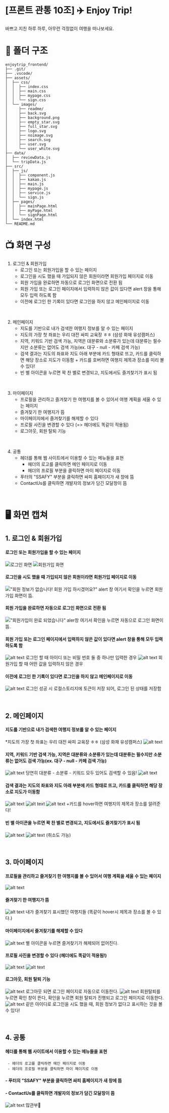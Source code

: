 # [프론트 관통 10조] ✈️ Enjoy Trip!
바쁘고 지친 하루 하루, 아무런 걱정없이 여행을 떠나보세요.

# 🎄 폴더 구조
```
enjoytrip_frontend/
├── .git/
├── .vscode/
├── assets/
│  ├── css/
│  │  ├── index.css
│  │  ├── main.css
│  │  ├── mypage.css
│  │  └── sign.css
│  └── images/
│     ├── readme/
│     ├── back.svg
│     ├── background.png
│     ├── empty_star.svg
│     ├── full_star.svg
│     ├── logo.svg
│     ├── noimage.svg
│     ├── search.svg
│     ├── user.svg
│     └── user_white.svg
├── data/
│  ├── reviewData.js
│  └── tripData.js
├── src/
│  ├── js/
│  │  ├── component.js
│  │  ├── kakao.js
│  │  ├── main.js
│  │  ├── mypage.js
│  │  ├── service.js
│  │  └── sign.js
│  ├── pages/
│  │  ├── mainPage.html
│  │  ├── myPage.html
│  │  └── signPage.html
│  └── index.html
└── README.md

```

# 📺 화면 구성
1. 로그인 & 회원가입 
   - 로그인 또는 회원가입을 할 수 있는 페이지
    - 로그인을 시도 했을 때 가입되지 않은 회원이라면 회원가입 페이지로 이동
    - 회원 가입을 완료하면 자동으로 로그인 화면으로 전환 됨
    - 회원 가입 또는 로그인 페이지에서 입력하지 않은 값이 있다면 alert 창을 통해 모두 입력 하도록 함
    - 이전에 로그인 한 기록이 있다면 로그인을 하지 않고 메인페이지로 이동

<br />

2. 메인페이지
    - 지도를 기반으로 내가 검색한 여행지 정보를 알 수 있는 페이지
    - 지도의 가장 첫 좌표는 우리 대전 싸피 교육장 ㅎㅎ (삼성 화재 유성캠퍼스)
    - 지역, 키워드 기반 검색 가능, 지역은 대분류와 소분류가 있는데 대분류는 필수지만 소분류는 없어도 검색 가능(ex. 대구 - null - 카페 검색 가능)
    - 검색 결과는 지도의 좌표와 지도 아래 부분에 카드 형태로 뜨고, 카드를 클릭하면 해당 장소로 지도가 이동함 + 카드를 호버하면 여행지 제목과 장소를 미리 볼 수 있다!
    - 빈 별 아이콘을 누르면 꽉 찬 별로 변경되고, 지도에서도 즐겨찾기가 표시 됨
  
<br />

3. 마이페이지
   - 프로필을 관리하고 즐겨찾기 한 여행지를 볼 수 있어서 여행 계획을 세울 수 있는 페이지
   - 즐겨찾기 한 여행지가 뜸
   - 마이페이지에서 즐겨찾기를 해제할 수 있다
   - 프로필 사진을 변경할 수 있다 (=> 헤더에도 똑같이 적용됨)
   - 로그아웃, 회원 탈퇴 기능

<br />

4. 공통
   - 헤더를 통해 웹 사이트에서 이용할 수 있는 메뉴들을 표현
     - 헤더의 로고를 클릭하면 메인 페이지로 이동
     - 헤더의 프로필 부분을 클릭하면 마이 페이지로 이동
   - 푸터의 "SSAFY" 부분을 클릭하면 싸피 홈페이지가 새 창에 뜸
   - ContactUs를 클릭하면 개발자의 정보가 담긴 모달창이 뜸

<br />

# 🖥️ 화면 캡쳐
## 1. 로그인 & 회원가입 
   #### 로그인 또는 회원가입을 할 수 있는 페이지
![로그인 화면](./assets/images/readme/image.png)
![회원가입 화면](./assets/images/readme/image-2.png)
   #### 로그인을 시도 했을 때 가입되지 않은 회원이라면 회원가입 페이지로 이동
  !["회원 정보가 없습니다! 회원 가입 하시겠어요?" alert 창](./assets/images/readme/image-1.png)
  여기서 확인을 누르면 회원가입 화면이 뜸.
  #### 회원 가입을 완료하면 자동으로 로그인 화면으로 전환 됨
  !["회원가입이 완료 되었습니다" aler창](./assets/images/readme/image-3.png)
  여기서 확인을 누르면 자동으로 로그인 화면이 뜸.
  #### 회원 가입 또는 로그인 페이지에서 입력하지 않은 값이 있다면 alert 창을 통해 모두 입력 하도록 함
  ![alt text](./assets/images/readme/image-4.png)
  로그인 할 때 아이디 또는 비밀 번호 둘 중 하나만 입력한 경우
  ![alt text](./assets/images/readme/image-5.png)
  회원가입 할 때 어떤 값을 입력하지 않은 경우
  #### 이전에 로그인 한 기록이 있다면 로그인을 하지 않고 메인페이지로 이동
  ![alt text](./assets/images/readme/image-6.png)
  로그인 성공 시 로컬스토리지에 토큰이 저장 되어, 로그인 된 상태를 저장함

<br />

## 2. 메인페이지
  #### 지도를 기반으로 내가 검색한 여행지 정보를 알 수 있는 페이지
  *지도의 가장 첫 좌표는 우리 대전 싸피 교육장 ㅎㅎ (삼성 화재 유성캠퍼스)
  ![alt text](./assets/images/readme/image-7.png)
  #### 지역, 키워드 기반 검색 가능, 지역은 대분류와 소분류가 있는데 대분류는 필수지만 소분류는 없어도 검색 가능(ex. 대구 - null - 카페 검색 가능)
  ![alt text](./assets/images/readme/image-8.png)
  당연히 대분류 - 소분류 - 키워드 모두 있어도 검색할 수 있음!
  ![alt text](./assets/images/readme/image-12.png)
  #### 검색 결과는 지도의 좌표와 지도 아래 부분에 카드 형태로 뜨고, 카드를 클릭하면 해당 장소로 지도가 이동함
  ![alt text](./assets/images/readme/image-11.png)
  ![alt text](./assets/images/readme/image-9.png)
  ![alt text](./assets/images/readme/image-10.png) 
  +카드를 hover하면 여행지의 제목과 장소를 알려준다!
  #### 빈 별 아이콘을 누르면 꽉 찬 별로 변경되고, 지도에서도 즐겨찾기가 표시 됨
  ![alt text](./assets/images/readme/image-13.png)
  ![alt text](./assets/images/readme/image-14.png)
  (취소도 가능)

<br />

## 3. 마이페이지
  #### 프로필을 관리하고 즐겨찾기 한 여행지를 볼 수 있어서 여행 계획을 세울 수 있는 페이지
  ![alt text](./assets/images/readme/image-15.png)
  #### 즐겨찾기 한 여행지가 뜸
  ![alt text](./assets/images/readme/image-16.png)
  내가 즐겨찾기 표시했던 여행지들 (똑같이 hover시 제목과 장소를 볼 수 있다.)
  #### 마이페이지에서 즐겨찾기를 해제할 수 있다
  ![alt text](./assets/images/readme/image-17.png)
  별 아이콘을 누르면 즐겨찾기가 해제되어 없어진다.
  #### 프로필 사진을 변경할 수 있다 (헤더에도 똑같이 적용됨!) <br />
  ![alt text](./assets/images/readme/image-18.png)
  ![alt text](./assets/images/readme/image-19.png)
  #### 로그아웃, 회원 탈퇴 기능
  ![alt text](./assets/images/readme/image-20.png)
  로그아웃 되면 로그인 페이지로 자동으로 이동한다.
  ![alt text](./assets/images/readme/image-21.png)
  회원탈퇴를 누르면 확인 창이 뜬다, 확인을 누르면 회원 탈퇴가 진행되고 로그인 페이지로 이동한다.
  ![alt text](./assets/images/readme/image-22.png)
  같은 아이디로 로그인을 시도 했을 때, 회원 정보가 없다고 표시하는 것을 볼 수 있다! 

<br />

## 4. 공통
  #### 헤더를 통해 웹 사이트에서 이용할 수 있는 메뉴들을 표현
     - 헤더의 로고를 클릭하면 메인 페이지로 이동
     - 헤더의 프로필 부분을 클릭하면 마이 페이지로 이동
  #### - 푸터의 "SSAFY" 부분을 클릭하면 싸피 홈페이지가 새 창에 뜸
  #### - ContactUs를 클릭하면 개발자의 정보가 담긴 모달창이 뜸
  ![alt text](./assets/images/readme/image-23.png)
  많관부🤍

